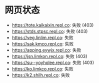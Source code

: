 # 网页状态
- https://tote.kaikaixin.repl.co: 失败 (403)
- https://stds.stpsc.repl.co: 失败 (403)
- https://veg.linlim.repl.co: 失败
- https://sak.kmco.repl.co: 失败
- https://apping.eywjx.repl.co: 失败
- https://jsn.limkon.repl.co: 失败 (403)
- https://su--yoyholee.repl.co: 失败 (403)
- https://ko.limkco.repl.co: 失败
- https://k2.shilh.repl.co: 失败
